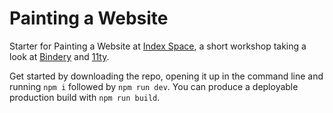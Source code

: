 # Painting a Website

Starter for Painting a Website at [Index Space](index-space.org/), a short workshop taking a look at [Bindery](https://github.com/evnbr/bindery) and [11ty](https://github.com/11ty/eleventy).


Get started by downloading the repo, opening it up in the command line and running `npm i` followed by `npm run dev`. You can produce a deployable production build with `npm run build`.
